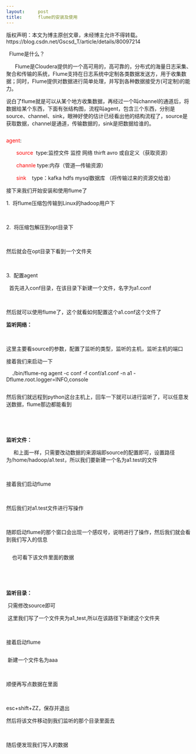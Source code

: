 ```yaml
---
layout:     post
title:      flume的安装及使用
---
```

<div id="article_content" class="article_content clearfix csdn-tracking-statistics" data-pid="blog" data-mod="popu_307" data-dsm="post">
								<div class="article-copyright">
					版权声明：本文为博主原创文章，未经博主允许不得转载。					https://blog.csdn.net/Gscsd_T/article/details/80097214				</div>
								            <link rel="stylesheet" href="https://csdnimg.cn/release/phoenix/template/css/ck_htmledit_views-f76675cdea.css">
						<div class="htmledit_views" id="content_views">
                <p>  Flume是什么？</p><p>      Flume是Cloudera提供的一个高可用的，高可靠的，分布式的海量日志采集、聚合和传输的系统，Flume支持在日志系统中定制各类数据发送方，用于收集数据；同时，Flume提供对数据进行简单处理，并写到各种数据接受方(可定制)的能力。</p><p>说白了flume就是可以从某个地方收集数据，再经过一个叫channel的通道后，将数据给某个东西，下面有张结构图，流程叫agent，包含三个东西，分别是source、channel、sink，眼神好使的估计已经看出他的结构流程了，source是获取数据，channel是通道，传输数据的，sink是把数据给谁的。</p><p><img src="https://img-blog.csdn.net/2018042617425491?watermark/2/text/aHR0cHM6Ly9ibG9nLmNzZG4ubmV0L0dzY3NkX1Q=/font/5a6L5L2T/fontsize/400/fill/I0JBQkFCMA==/dissolve/70" alt=""><br></p><p></p><p align="left"><span style="color:#FF0000;">agent</span>:</p><p align="left">    <span style="color:#FF0000;">   source</span>  type:监控文件 监控 网络 thirft avro 或自定义（获取资源）</p><p align="left">       <span style="color:#FF0000;">channle </span>type:内存（管道—传输资源）</p><p align="left">       <span style="color:#FF0000;">sink    </span>type：kafka hdfs mysql数据库 （将传输过来的资源交给谁）</p><p align="left">接下来我们开始安装和使用flume了</p><p align="left">1.  将flume压缩包传输到Linux的hadoop用户下</p><p align="left">      <img src="https://img-blog.csdn.net/20180426175705441?watermark/2/text/aHR0cHM6Ly9ibG9nLmNzZG4ubmV0L0dzY3NkX1Q=/font/5a6L5L2T/fontsize/400/fill/I0JBQkFCMA==/dissolve/70" alt=""><br></p><p align="left">2.  将压缩包解压到opt目录下</p><p align="left">      <img src="https://img-blog.csdn.net/20180426175741765?watermark/2/text/aHR0cHM6Ly9ibG9nLmNzZG4ubmV0L0dzY3NkX1Q=/font/5a6L5L2T/fontsize/400/fill/I0JBQkFCMA==/dissolve/70" alt=""><br></p><p align="left">然后就会在opt目录下看到一个文件夹</p><p align="left">      <img src="https://img-blog.csdn.net/20180426175749191?watermark/2/text/aHR0cHM6Ly9ibG9nLmNzZG4ubmV0L0dzY3NkX1Q=/font/5a6L5L2T/fontsize/400/fill/I0JBQkFCMA==/dissolve/70" alt=""><br></p><p align="left">3.  配置agent</p><p align="left">  首先进入conf目录，在该目录下新建一个文件，名字为a1.conf</p><p align="left">     <img src="https://img-blog.csdn.net/20180426175911983?watermark/2/text/aHR0cHM6Ly9ibG9nLmNzZG4ubmV0L0dzY3NkX1Q=/font/5a6L5L2T/fontsize/400/fill/I0JBQkFCMA==/dissolve/70" alt=""><br></p><p align="left">然后就可以使用flume了，这个就看如何配置这个a1.conf这个文件了</p><p align="left"><strong>监听网络：</strong></p><p align="left">          <img src="https://img-blog.csdn.net/20180426180337812?watermark/2/text/aHR0cHM6Ly9ibG9nLmNzZG4ubmV0L0dzY3NkX1Q=/font/5a6L5L2T/fontsize/400/fill/I0JBQkFCMA==/dissolve/70" alt=""><br></p><p align="left">这里主要看source的参数，配置了监听的类型，监听的主机，监听主机的端口</p><p align="left">接着我们来启动一下</p><p align="left"></p><p align="left">    ./bin/flume-ng agent -c conf -f conf/a1.conf -n a1 -Dflume.root.logger=INFO,console </p><p align="left"></p><div></div><img src="https://img-blog.csdn.net/20180426180708479?watermark/2/text/aHR0cHM6Ly9ibG9nLmNzZG4ubmV0L0dzY3NkX1Q=/font/5a6L5L2T/fontsize/400/fill/I0JBQkFCMA==/dissolve/70" alt=""><br><p align="left">然后我们就远程到python这台主机上，回车一下就可以进行监听了，可以任意发送数据，flume那边都能看到</p><p align="left"></p><div></div><p>   <img src="https://img-blog.csdn.net/20180426180831611?watermark/2/text/aHR0cHM6Ly9ibG9nLmNzZG4ubmV0L0dzY3NkX1Q=/font/5a6L5L2T/fontsize/400/fill/I0JBQkFCMA==/dissolve/70" alt=""></p><p><br></p><p><strong>监听文件：</strong></p><p>     和上面一样，只需要改动数据的来源端即source的配置即可，设置路径为/home/hadoop/a1.test，所以我们要新建一个名为a1.test的文件<br></p><p>      <img src="https://img-blog.csdn.net/20180426180948283?watermark/2/text/aHR0cHM6Ly9ibG9nLmNzZG4ubmV0L0dzY3NkX1Q=/font/5a6L5L2T/fontsize/400/fill/I0JBQkFCMA==/dissolve/70" alt=""><br></p><p>接着我们启动flume</p><p>  <img src="https://img-blog.csdn.net/20180426180708479?watermark/2/text/aHR0cHM6Ly9ibG9nLmNzZG4ubmV0L0dzY3NkX1Q=/font/5a6L5L2T/fontsize/400/fill/I0JBQkFCMA==/dissolve/70" style="margin-bottom:0px;" alt=""><br></p><p>然后我们对a1.test文件进行写操作</p><p></p><div></div><p>    <img src="https://img-blog.csdn.net/20180426181459281?watermark/2/text/aHR0cHM6Ly9ibG9nLmNzZG4ubmV0L0dzY3NkX1Q=/font/5a6L5L2T/fontsize/400/fill/I0JBQkFCMA==/dissolve/70" alt=""></p><p></p><div></div><p>随即启动flume的那个窗口会出现一个感叹号，说明进行了操作，然后我们就会看到我们写入的信息</p><p><img src="https://img-blog.csdn.net/20180426181630969?watermark/2/text/aHR0cHM6Ly9ibG9nLmNzZG4ubmV0L0dzY3NkX1Q=/font/5a6L5L2T/fontsize/400/fill/I0JBQkFCMA==/dissolve/70" alt=""><br></p><p></p><div></div><p>    也可看下该文件里面的数据</p><p>     <img src="https://img-blog.csdn.net/20180426181730405?watermark/2/text/aHR0cHM6Ly9ibG9nLmNzZG4ubmV0L0dzY3NkX1Q=/font/5a6L5L2T/fontsize/400/fill/I0JBQkFCMA==/dissolve/70" alt=""></p><p><br></p><p><strong>监听目录：</strong></p><p> 只需修改source即可</p><p> 这里我们写了一个文件夹为a1_test,所以在该路径下新建这个文件夹<br></p><p>     <img src="https://img-blog.csdn.net/20180426181836859?watermark/2/text/aHR0cHM6Ly9ibG9nLmNzZG4ubmV0L0dzY3NkX1Q=/font/5a6L5L2T/fontsize/400/fill/I0JBQkFCMA==/dissolve/70" alt=""><br></p><p></p><p>接着启动flume</p><p></p><div></div><img src="https://img-blog.csdn.net/20180426182307790?watermark/2/text/aHR0cHM6Ly9ibG9nLmNzZG4ubmV0L0dzY3NkX1Q=/font/5a6L5L2T/fontsize/400/fill/I0JBQkFCMA==/dissolve/70" alt=""><br><p></p><p> 新建一个文件名为aaa</p><div></div><p>       <img src="https://img-blog.csdn.net/20180426182201543?watermark/2/text/aHR0cHM6Ly9ibG9nLmNzZG4ubmV0L0dzY3NkX1Q=/font/5a6L5L2T/fontsize/400/fill/I0JBQkFCMA==/dissolve/70" alt=""></p><p>顺便再写点数据在里面</p><p>       <img src="https://img-blog.csdn.net/20180426182219509?watermark/2/text/aHR0cHM6Ly9ibG9nLmNzZG4ubmV0L0dzY3NkX1Q=/font/5a6L5L2T/fontsize/400/fill/I0JBQkFCMA==/dissolve/70" alt=""><br></p><p>esc+shift+ZZ，保存并退出</p><p>然后将该文件移动到我们监听的那个目录里面去</p><p></p><div></div><p>    <img src="https://img-blog.csdn.net/20180426182524414?watermark/2/text/aHR0cHM6Ly9ibG9nLmNzZG4ubmV0L0dzY3NkX1Q=/font/5a6L5L2T/fontsize/400/fill/I0JBQkFCMA==/dissolve/70" alt=""></p><p>随后便发现我们写入的数据</p><p>   <img src="https://img-blog.csdn.net/20180426182624986?watermark/2/text/aHR0cHM6Ly9ibG9nLmNzZG4ubmV0L0dzY3NkX1Q=/font/5a6L5L2T/fontsize/400/fill/I0JBQkFCMA==/dissolve/70" alt=""><br></p><p><br></p><p><br></p><p><br></p><p><br></p><p align="left"><br></p><p align="left"></p><div></div><p align="left"><br></p>            </div>
                </div>